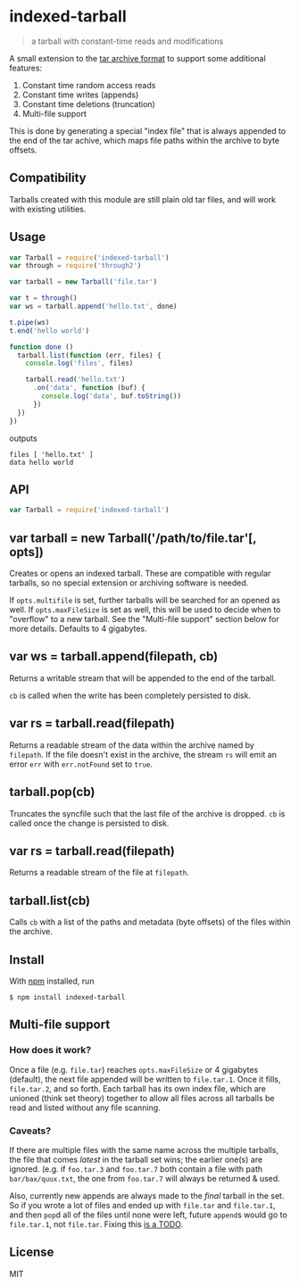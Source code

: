 # indexed-tarball

> a tarball with constant-time reads and modifications

A small extension to the [tar archive format](https://en.wikipedia.org/wiki/Tar_%28computing%29) to support some additional features:

1. Constant time random access reads
2. Constant time writes (appends)
3. Constant time deletions (truncation)
4. Multi-file support

This is done by generating a special "index file" that is always appended to the end of the tar achive, which maps file paths within the archive to byte offsets.

## Compatibility

Tarballs created with this module are still plain old tar files, and will work with existing utilities.

## Usage

```js
var Tarball = require('indexed-tarball')
var through = require('through2')

var tarball = new Tarball('file.tar')

var t = through()
var ws = tarball.append('hello.txt', done)

t.pipe(ws)
t.end('hello world')

function done ()
  tarball.list(function (err, files) {
    console.log('files', files)

    tarball.read('hello.txt')
      .on('data', function (buf) {
        console.log('data', buf.toString())
      })
  })
})
```

outputs

```
files [ 'hello.txt' ]
data hello world
```

## API

```js
var Tarball = require('indexed-tarball')
```

## var tarball = new Tarball('/path/to/file.tar'[, opts])

Creates or opens an indexed tarball. These are compatible with regular tarballs, so no special extension or archiving software is needed.

If `opts.multifile` is set, further tarballs will be searched for an opened as well. If `opts.maxFileSize` is set as well, this will be used to decide when to "overflow" to a new tarball. See the "Multi-file support" section below for more details. Defaults to 4 gigabytes.

## var ws = tarball.append(filepath, cb)

Returns a writable stream that will be appended to the end of the tarball.

`cb` is called when the write has been completely persisted to disk.

## var rs = tarball.read(filepath)

Returns a readable stream of the data within the archive named by `filepath`. If
the file doesn't exist in the archive, the stream `rs` will emit an error `err`
with `err.notFound` set to `true`.

## tarball.pop(cb)

Truncates the syncfile such that the last file of the archive is dropped. `cb` is called once the change is persisted to disk.

## var rs = tarball.read(filepath)

Returns a readable stream of the file at `filepath`.

## tarball.list(cb)

Calls `cb` with a list of the paths and metadata (byte offsets) of the files within the archive.

## Install

With [npm](https://npmjs.org/) installed, run

```
$ npm install indexed-tarball
```

## Multi-file support

### How does it work?

Once a file (e.g. `file.tar`) reaches `opts.maxFileSize` or 4 gigabytes (default), the next file appended will be written to `file.tar.1`. Once it fills, `file.tar.2`, and so forth. Each tarball has its own index file, which are unioned (think set theory) together to allow all files across all tarballs be read and listed without any file scanning.

### Caveats?

If there are multiple files with the same name across the multiple tarballs, the file that comes *latest* in the tarball set wins; the earlier one(s) are ignored. (e.g. if `foo.tar.3` and `foo.tar.7` both contain a file with path `bar/bax/quux.txt`, the one from `foo.tar.7` will always be returned & used.

Also, currently new appends are always made to the *final* tarball in the set. So if you wrote a lot of files and ended up with `file.tar` and `file.tar.1`, and then `pop`d all of the files until none were left, future `append`s would go to `file.tar.1`, not `file.tar`. Fixing this [is a TODO](https://github.com/noffle/indexed-tarball/issues/1).

## License

MIT

